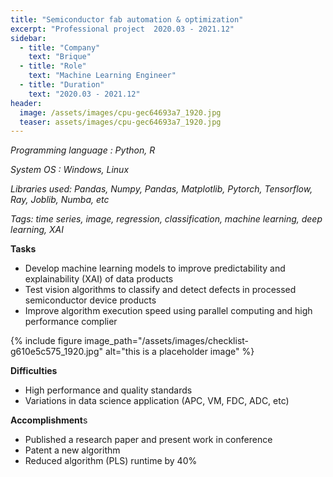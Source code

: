 ```yaml
---
title: "Semiconductor fab automation & optimization"
excerpt: "Professional project  2020.03 - 2021.12"
sidebar:
  - title: "Company"
    text: "Brique"
  - title: "Role"
    text: "Machine Learning Engineer"
  - title: "Duration"
    text: "2020.03 - 2021.12"
header:
  image: /assets/images/cpu-gec64693a7_1920.jpg
  teaser: assets/images/cpu-gec64693a7_1920.jpg
---
```


*Programming language : Python, R*

*System OS : Windows, Linux*

*Libraries used: Pandas, Numpy, Pandas, Matplotlib, Pytorch, Tensorflow, Ray, Joblib, Numba, etc*

*Tags: time series, image, regression, classification, machine learning, deep learning, XAI*



**Tasks**

* Develop machine learning models to improve predictability and explainability (XAI) of data products
* Test vision algorithms to classify and detect defects in processed semiconductor device products
* Improve algorithm execution speed using parallel computing and high performance complier



{% include figure image_path="/assets/images/checklist-g610e5c575_1920.jpg" alt="this is a placeholder image" %}



**Difficulties**

- High performance and quality standards
- Variations in data science application (APC, VM, FDC, ADC, etc)



**Accomplishment**s

- Published a research paper and present work in conference
- Patent a new algorithm
- Reduced algorithm (PLS) runtime by 40%


